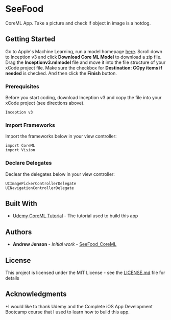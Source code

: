 # SeeFood

CoreML App. Take a picture and check if object in image is a hotdog.

## Getting Started

Go to Apple's Machine Learning, run a model homepage [here](https://developer.apple.com/machine-learning/run-a-model/).  Scroll down to Inception v3 and click **Download Core ML Model** to download a zip file.  Drag the **Inceptionv3.mlmodel** file and move it into the file structure of your xCode project file. Make sure the checkbox for **Destination: COpy items if needed** is checked.  And then click the **Finish** button.

### Prerequisites

Before you start coding, download Inception v3 and copy the file into your xCode project (see directions above).

```
Inception v3
```

### Import Frameworks

Import the frameworks below in your view controller:
```
import CoreML
import Vision
```

### Declare Delegates

Declear the delegates below in your view controller:
```
UIImagePickerControllerDelegate
UINavigationControllerDelegate
```

## Built With

* [Udemy CoreML Tutorial](https://www.udemy.com/ios-11-app-development-bootcamp/learn/v4/t/lecture/7554160?start=0) - The tutorial used to build this app

## Authors

* **Andrew Jenson** - *Initial work* - [SeeFood_CoreML](https://github.com/awjenson/SeeFood_CoreML)

## License

This project is licensed under the MIT License - see the [LICENSE.md](LICENSE.md) file for details

## Acknowledgments

*I would like to thank Udemy and the Complete iOS App Development Bootcamp course that I used to learn how to build this app.

